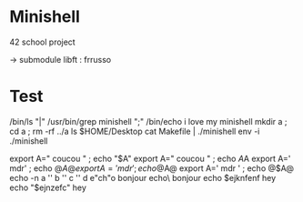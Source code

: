 # Minishell
42 school project

-> submodule libft : frrusso

# Test
/bin/ls "|" /usr/bin/grep minishell ";" /bin/echo i love my minishell
mkdir a ; cd a ; rm -rf ../a
ls $HOME/Desktop
cat Makefile | ./minishell
env -i ./minishell

export A=" coucou " ; echo "$A"
export A=" coucou " ; echo $A$A
export A=' mdr' ; echo @$A@
export A='mdr ' ; echo @$A@
export A=' mdr ' ; echo @$A@
echo -n a '' b '' c '' d
e"ch"o bonjour
echo\ bonjour
echo $ejknfenf hey
echo "$ejnzefc" hey
